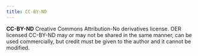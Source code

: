 ```yaml
---
title: CC-BY-ND
---
```


**CC-BY-ND**
Creative Commons Attribution-No derivatives license. OER licensed CC-BY-ND may or may not be shared in the same manner, can be used commercially, but credit must be given to the author and it cannot be modified.
